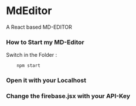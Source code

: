 # MdEditor
A React based MD-EDITOR

### How to Start my MD-Editor

Switch in the Folder : 

```shell 
    npm start
```
### Open it with your Localhost

### Change the firebase.jsx with your API-Key
